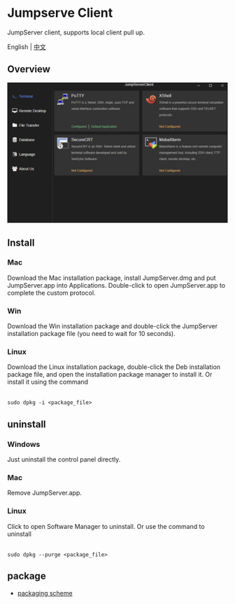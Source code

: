 # Jumpserve Client

JumpServer client, supports local client pull up.

English | [中文](README_CN.md)

## Overview

![windows](static/windows_EN.png)

## Install

### Mac

Download the Mac installation package, install JumpServer.dmg and put JumpServer.app into Applications. Double-click to open JumpServer.app to complete the custom protocol.


### Win

Download the Win installation package and double-click the JumpServer installation package file (you need to wait for 10 seconds).


### Linux

Download the Linux installation package, double-click the Deb installation package file, and open the installation package manager to install it. Or install it using the command

```

sudo dpkg -i <package_file>

```


## uninstall

### Windows

Just uninstall the control panel directly.


### Mac

Remove JumpServer.app.


### Linux

Click to open Software Manager to uninstall. Or use the command to uninstall

```

sudo dpkg --purge <package_file>

```


## package

- [packaging scheme](https://github.com/jumpserver/apps/blob/master/README_PACK.md)
